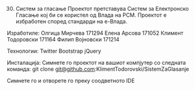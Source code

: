 30. Систем за гласање
  Проектот претставува Систем за Електронско Гласање кој би се користел од Влада на РСМ. Проектот е избработен според стандарди на е-Влада.

Изработиле:
  Олгица Мирчева 171294
  Елена Арсова 171052
  Климент Тодоровски 171164
  Филип Војновски 171214

Технологии:
  Twitter Bootstrap
  jQuery
  
Инсталација:
  Симнете го проектот на вашиот компјутер со следната командa:
  git clone git@github.com:KlimentTodorovski/SistemZaGlasanje

  Симнете го и отворете го преку соодветното IDE
